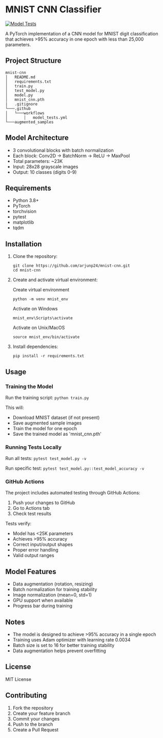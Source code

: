 # MNIST CNN Classifier

[![Model Tests](https://github.com/arjunp24/mnist-cnn-classifier/actions/workflows/model_tests.yml/badge.svg)](https://github.com/arjunp24/mnist-cnn-classifier/actions/workflows/model_tests.yml)

A PyTorch implementation of a CNN model for MNIST digit classification that achieves >95% accuracy in one epoch with less than 25,000 parameters.

## Project Structure 

```
mnist-cnn
│   README.md
│   requirements.txt
│   train.py
│   test_model.py
│   model.py
│   mnist_cnn.pth
|   .gitignore
└───.github
│   └───workflows
│       │   model_tests.yml 
└───augmented_samples
```


## Model Architecture

- 3 convolutional blocks with batch normalization
- Each block: Conv2D -> BatchNorm -> ReLU -> MaxPool
- Total parameters: ~23K
- Input: 28x28 grayscale images
- Output: 10 classes (digits 0-9)

## Requirements

- Python 3.8+
- PyTorch
- torchvision
- pytest
- matplotlib
- tqdm

## Installation

1. Clone the repository:
    ```
    git clone https://github.com/arjunp24/mnist-cnn.git
    cd mnist-cnn
    ```

2. Create and activate virtual environment:

    Create virtual environment
    ```
    python -m venv mnist_env
    ```
    Activate on Windows
    ```
    mnist_env\Scripts\activate
    ```
    Activate on Unix/MacOS
    ```
    source mnist_env/bin/activate
    ```

3. Install dependencies:

    ```
    pip install -r requirements.txt
    ```

## Usage

### Training the Model

Run the training script:
    ```
    python train.py
    ```

This will:
- Download MNIST dataset (if not present)
- Save augmented sample images
- Train the model for one epoch
- Save the trained model as 'mnist_cnn.pth'

### Running Tests Locally

Run all tests:
    ```
    pytest test_model.py -v
    ```

Run specific test:
    ```
    pytest test_model.py::test_model_accuracy -v
    ```

### GitHub Actions

The project includes automated testing through GitHub Actions:
1. Push your changes to GitHub
2. Go to Actions tab
3. Check test results

Tests verify:
- Model has <25K parameters
- Achieves >95% accuracy
- Correct input/output shapes
- Proper error handling
- Valid output ranges

## Model Features

- Data augmentation (rotation, resizing)
- Batch normalization for training stability
- Image normalization (mean=0, std=1)
- GPU support when available
- Progress bar during training

## Notes

- The model is designed to achieve >95% accuracy in a single epoch
- Training uses Adam optimizer with learning rate 0.0034
- Batch size is set to 16 for better training stability
- Data augmentation helps prevent overfitting

## License

MIT License

## Contributing

1. Fork the repository
2. Create your feature branch
3. Commit your changes
4. Push to the branch
5. Create a Pull Request

